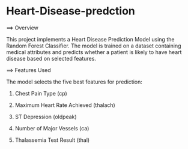 # Heart-Disease-predction


==> Overview

This project implements a Heart Disease Prediction Model using the Random Forest Classifier. The model is trained on a dataset containing medical attributes and predicts whether a patient is likely to have heart disease based on selected features.


==> Features Used

The model selects the five best features for prediction:

1. Chest Pain Type (cp)

2. Maximum Heart Rate Achieved (thalach)

3. ST Depression (oldpeak)

4. Number of Major Vessels (ca)

5. Thalassemia Test Result (thal)
